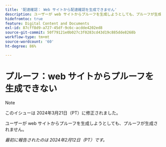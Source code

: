 ```yaml
---
title: '配達確認： Web サイトから配達確認を生成できません'
description: ユーザーが web サイトからプルーフを生成しようとしても、プルーフが生成されません。
hidefromtoc: true
feature: Digital Content and Documents
exl-id: 87cff8d9-a727-45df-9c6c-acdde4202ed8
source-git-commit: 50f79121e0b027c3f0283cd43d19c885dde8268b
workflow-type: tm+mt
source-wordcount: '60'
ht-degree: 86%

---
```


# プルーフ：web サイトからプルーフを生成できない

>[!NOTE]
>
>このイシューは 2024年3月21日（PT）に修正されました。

ユーザーが web サイトからプルーフを生成しようとしても、プルーフが生成されません。

_最初に報告されたのは 2024年2月12日（PT）です。_
